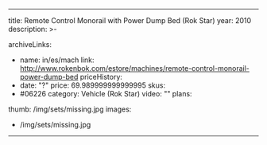 
---
title: Remote Control Monorail with Power Dump Bed (Rok Star)
year: 2010
description: >-
  
archiveLinks:
  - name: in/es/mach
    link: http://www.rokenbok.com/estore/machines/remote-control-monorail-power-dump-bed
priceHistory:
  - date: "?"
    price: 69.989999999999995
skus:
  - #06226
category: Vehicle (Rok Star)
video: ""
plans:

thumb: /img/sets/missing.jpg
images:
  -  /img/sets/missing.jpg
---
